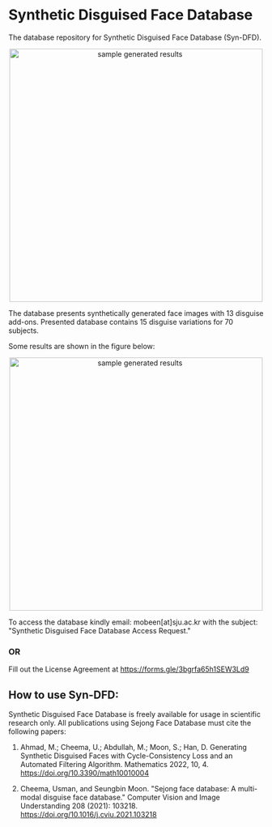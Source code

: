 # Synthetic Disguised Face Database
The database repository for Synthetic Disguised Face Database (Syn-DFD).
<p align="center">
<img src="https://www.mdpi.com/mathematics/mathematics-10-00004/article_deploy/html/images/mathematics-10-00004-g006.png" alt="sample generated results" width="500"/>
</p>
The database presents synthetically generated face images with 13 disguise add-ons.
Presented database contains 15 disguise variations for 70 subjects.

Some results are shown in the figure below:
<p align="center">
<img src="https://www.mdpi.com/mathematics/mathematics-10-00004/article_deploy/html/images/mathematics-10-00004-g012.png" alt="sample generated results" width="500"/>
</p>

To access the database kindly email: mobeen[at]sju.ac.kr with the subject: "Synthetic Disguised Face Database Access Request."
### OR
Fill out the License Agreement at https://forms.gle/3bgrfa65h1SEW3Ld9

## How to use Syn-DFD:
Synthetic Disguised Face Database is freely available for usage in scientific research only.
All publications using Sejong Face Database must cite the following papers:

1. Ahmad, M.; Cheema, U.; Abdullah, M.; Moon, S.; Han, D. Generating Synthetic Disguised Faces with Cycle-Consistency Loss and an Automated Filtering Algorithm. Mathematics 2022, 10, 4. https://doi.org/10.3390/math10010004

2. Cheema, Usman, and Seungbin Moon. "Sejong face database: A multi-modal disguise face database." Computer Vision and Image Understanding 208 (2021): 103218. https://doi.org/10.1016/j.cviu.2021.103218

